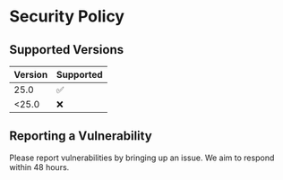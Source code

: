 # Security Policy

## Supported Versions
| Version | Supported          |
| ------- | ------------------ |
| 25.0    | :white_check_mark: |
| <25.0   | :x:                |

## Reporting a Vulnerability
Please report vulnerabilities by bringing up an issue. We aim to respond within 48 hours.

